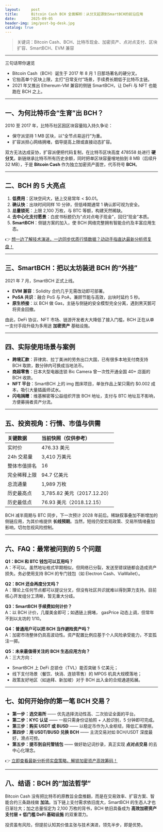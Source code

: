```yaml
---
layout:     post
title:      Bitcoin Cash BCH 全面解析：从分叉起源到SmartBCH的前沿应用
date:       2025-09-05
header-img: img/post-bg-desk.jpg
catalog: true
---
```


> 关键词：Bitcoin Cash、BCH、比特币现金、加密资产、点对点支付、区块扩容、SmartBCH、EVM 兼容

---

三句话带你速览  
- Bitcoin Cash（BCH）诞生于 2017 年 8 月 1 日那场著名的硬分叉。  
- 它抬高单个区块上限，主打“日常支付”场景，手续费长期低于比特币主链。  
- 2021 年又推出 Ethereum-VM 兼容的侧链 SmartBCH，让 DeFi 与 NFT 也能跑在 BCH 之上。

---

## 一、为何比特币会“生育”出 BCH？

2010 至 2017 年，比特币社区因区块容量陷入持久争论：  
- 保守派坚持 1 MB 区块，以“全节点易运行”为重。  
- 扩容派担心网络拥堵，倡导提高上限或直接动态扩容。  

双方无法达成妥协，扩容派便把代码复制，在比特币区块高度 478558 处进行 **硬分叉**。新链继承比特币所有历史余额，同时把单区块容量嗖地抬到 8 MB（后续升 32 MB），于是 **Bitcoin Cash** 作为独立加密资产面世，代币符号 **BCH**。

---

## 二、BCH 的 5 大亮点

1. **低费用**：区块空间大，链上交易常年 < $0.01。  
2. **确认快**：出块时间同样 10 分钟，但低峰期通常 1 确认即可视为安全。  
3. **总量锁死**：上限 2,100 万枚，与 BTC 等额，构建天然稀缺。  
4. **去中心化支付愿景**：白皮书标题仍为“点对点电子现金”，回归“现金”本质。  
5. **SmartBCH**：侧链方案的加入，使 BCH 网络完整拥有智能合约及丰富应用生态。

👉 [想一边了解技术演进，一边同步优质行情数据？动动手指直达最新分析师复盘！](https://okxdog.com/)

---

## 三、SmartBCH：把以太坊装进 BCH 的“外挂”

2021 年 7 月，SmartBCH 正式上线。  
- **EVM 兼容**：Solidity 合约几乎无需改动即可部署。  
- **PoSA 共识**：融合 PoS 与 PoA，兼顾节能与高效，出块时延约 5 秒。  
- **原生桥接**：以 BCH 做 Gas，主链与侧链的安全模型完全分离，遇到黑天鹅可将资金回撤。

由此，DeFi 协议、NFT 市场、链游开发者大大降低了接入门槛，BCH 正在从单一支付手段升级为多用途 **加密资产** 基础设施。

---

## 四、实际使用场景与案例

- **跨境汇款**：菲律宾、拉丁美洲的劳务出口大国，已有很多本地支付商支持 BCH 取款，数分钟内可换成当地法币。  
- **商超零售**：日本大型电器连锁 Bic Camera 曾一次性开通全国 40+ 店面的 BCH 收款。  
- **NFT 平台**：SmartBCH 上的 img 图床项目，单张作品上架只需约 $0.002 成本，吸引大量插画师试水。  
- **闪电捐赠**：维基解密等公益组织开放 BCH 地址，支付与 BTC 地址互不影响，方便募捐者资产分流。

---

## 五、投资视角：行情、市值与供需

| 关键数据 | 当前快照（仅供参考） |
| :--- | :--- |
| 实时价 | 476.33 美元 |
| 24h 交易量 | 3,410 万美元 |
| 整体市值排名 | 16 |
| 完全稀释上限 | 94.7 亿美元 |
| 总流通量 | 1,989 万枚 |
| 历史最高点 | 3,785.82 美元（2017.12.20） |
| 历史最低点 | 76.93 美元（2018.12.15） |

BCH 减半周期与 BTC 同步，下一次预计 2028 年前后。稀缺叙事叠加不断增加的侧链应用，为其价格提供 **长线预期**。当然，短线仍受宏观政策、交易所情绪叠加影响，切勿忽视风险控制。

---

## 六、FAQ：最常被问到的 5 个问题

**Q1：BCH 和 BTC 钱包可以互用吗？**  
A：不可以。虽然地址格式早期相似，但网络已分裂，发送至错误链都会造成资产损失。务必使用支持 BCH 的专门钱包（如 Electron Cash、ViaWallet）。

**Q2：BCH 还会再度分叉吗？**  
A：理论上任何节点都可以提议分叉，但没有社区共识就难以得到算力支持。目前核心开发组分工清晰，暂无重大分歧。

**Q3：SmartBCH 手续费如何计价？**  
A：以 BCH 计价，几厘美金即可；如遇链上拥堵， gasPrice 动态上调，但常年不到以太坊的 1/10。

**Q4：普通用户可以把 BCH 当作避险资产吗？**  
A：加密市场整体仍具高波动性。资产配置比例应基于个人风险承受能力，不宜孤注一掷。

**Q5：未来最值得关注的 BCH 生态应用方向？**  
A：三大方向：  
- SmartBCH 上 DeFi 总锁仓（TVL）能否突破 5 亿美元；  
- 线下支付场景（餐饮、快消、连锁零售）的 MPOS 机具大规模落地；  
- 政策友好地区（如迪拜、新加坡）对于 BCH 出入金的合规通道拓展。

---

## 七、如何开始你的第一笔 BCH 交易？

- **第一步：选交易所** —— 优先选择流动性高、二次验证全面的平台。  
- **第二步：KYC 认证** —— 一般只需身份证拍照 + 人脸识别，5 分钟即可完成。  
- **第三步：购买 USDT 或 BUSD** —— 以稳定币作为入金枢纽，降低汇率摩擦。  
- **第四步：用 USDT/BUSD 兑换 BCH** —— 主流交易对如 BCH/USDT 深度最好，滑点可控。  
- **第五步：提币到自托管钱包** —— 做好助记词抄录，真正实现 **点对点交易** 的去中心化理念。

👉 [立即查看最新分析师实盘策略，解锁加密资产高效筹码！](https://okxdog.com/)

---

## 八、结语：BCH 的“加法哲学”

Bitcoin Cash 没有把比特币的原教旨全盘推翻，而是在交易效率、扩容方案、智能合约三条路线做 **加法**。当下链上支付需求依旧庞大，SmartBCH 的生态人才也日渐壮大；加之总量恒定为 2,100 万枚的背书，BCH 依旧具备成为 **高效加密资产支付层 + 低门槛 DeFi 基础设施** 的双重潜力。

投资虽有风险，但提前认知其价值主张与技术演进，领先半步，即是优势。
